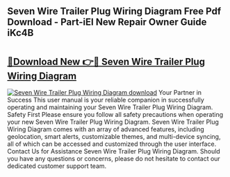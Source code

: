 ## Seven Wire Trailer Plug Wiring Diagram Free Pdf Download - Part-iEI New Repair Owner Guide iKc4B

# <h2><a href="http://dfhj5u.blite.top/?on=Seven+Wire+Trailer+Plug+Wiring+Diagram">🔗Download New 👉🔴 Seven Wire Trailer Plug Wiring Diagram</a></h2>

[![Seven Wire Trailer Plug Wiring Diagram download](https://i.imgur.com/lujVjoI.png)](http://dfhj5u.blite.top/?on=Seven+Wire+Trailer+Plug+Wiring+Diagram)
Your Partner in Success This user manual is your reliable companion in successfully operating and maintaining your Seven Wire Trailer Plug Wiring Diagram. Safety First Please ensure you follow all safety precautions when operating your new Seven Wire Trailer Plug Wiring Diagram. Seven Wire Trailer Plug Wiring Diagram comes with an array of advanced features, including geolocation, smart alerts, customizable themes, and multi-device syncing, all of which can be accessed and customized through the user interface. Contact Us for Assistance Seven Wire Trailer Plug Wiring Diagram. Should you have any questions or concerns, please do not hesitate to contact our dedicated customer support team.
